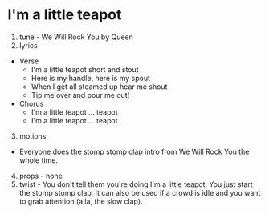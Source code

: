 # I'm a little teapot
1. tune - We Will Rock You by Queen 
2. lyrics
  * Verse
    * I'm a little teapot short and stout
    * Here is my handle, here is my spout
    * When I get all steamed up hear me shout
    * Tip me over and pour me out!
  * Chorus
    * I'm a little teapot ... teapot
    * I'm a little teapot ... teapot  
3. motions
  * Everyone does the stomp stomp clap intro from We Will Rock You the whole time.
4. props - none
5. twist - You don't tell them you're doing I'm a little teapot. You just start the stomp stomp clap. It can also be used if a crowd is idle and you want to grab attention (a la, the slow clap).
